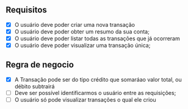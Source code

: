 ## Requisitos

- [x]  O usuário deve poder criar uma nova transação
- [x]  O usuário deve poder obter um resumo da sua conta;
- [x]  O usuário deve poder listar todas as transações que já ocorreram
- [x]  O usuário deve poder visualizar uma transação única;

## Regra de negocio

- [x]   A Transação pode ser do tipo crédito que somaráao valor total, ou débito subtrairá
- [ ]   Deve ser possível identificarmos o usuário entre as requisições;
- [ ]   O usuário só pode visualizar transações o qual ele criou